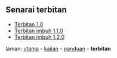 ---
---

## Senarai terbitan

* [Terbitan 1.0][301]
* [Terbitan imbuh 1.1.0][302]
* [Terbitan imbuh 1.2.0][303]

laman: [utama][0] - [kajian][1] - [panduan][2] - **terbitan**

  [0]: ../index.md
  [1]: ../kajian/index.md
  [2]: ../panduan/index.md
  [301]: 1.0.md
  [302]: 1.1.0.md
  [303]: 1.2.0.md
